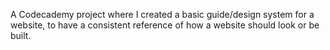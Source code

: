 A Codecademy project where I created a basic guide/design system for a website, to have a consistent reference of how a website should look or be built. 